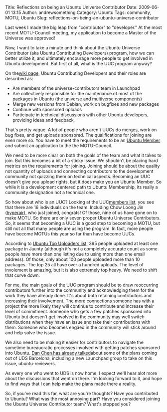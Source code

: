 Title: Reflections on being an Ubuntu Universe Contributor
Date: 2009-06-01 13:15
Author: andrewsomething
Category: Ubuntu
Tags: community, MOTU, Ubuntu
Slug: reflections-on-being-an-ubuntu-universe-contributor

Last week I made the big leap from "contributor" to "developer." At the
most recent MOTU-Council meeting, my application to become a Master of
the Universe was approved!

Now, I want to take a minute and think about the Ubuntu Universe
Contributor (aka Ubuntu Contributing Developers) program, how we can
better utilize it, and ultimately encourage more people to get involved
in Ubuntu development. But first of all, what is the UUC program anyway?

On the[wiki page][], Ubuntu Contributing Developers and their roles are
described as:

-   Are members of the universe-contributors team in Launchpad
-   Are collectively responsible for the maintenance of most of the
    packages in Ubuntu (the universe and multiverse components)
-   Merge new versions from Debian, work on bugfixes and new packages
-   Continue with sponsored uploads
-   Participate in technical discussions with other Ubuntu developers,
    providing ideas and feedback

That's pretty vague. A lot of people who aren't UUCs do merges, work on
bug fixes, and get uploads sponsored. The qualifications for joining are
even more so. You have to meet the requirements to be an [Ubuntu
Member][] and submit an application to the the MOTU-Council.

We need to be more clear on both the goals of the team and what it takes
to join. But this becomes a bit of a sticky issue. We shouldn't be
placing hard metrics on the requirements for joining. Joining should be
about the quality not quantity of uploads and connecting contributors to
the development community not quizzing them on technical aspects.
Becoming an UUC doesn't give you upload rights, but it does make you an
Ubuntu Member. So while it is a development centered path to Ubuntu
Membership, its really a community designation not a technical one.

So how about who is an UUC? Looking at the UUC[members list][], you see
that there are 16 individuals on the team. Including Chow Loong Jin
([hyperair][]), who just joined, congrats! Of those, nine of us have
gone on to make MOTU. So there are only seven proper Ubuntu Universe
Contributors. So, it seems that becoming a UUC is a good step to
becoming a MOTU, but still not all that many people are using the
program. In fact, more people have become MOTUs this year so far than
have become UUCs.

According to [Ubuntu Top Uploaders list][], 395 people uploaded at least
one package in Jaunty (although it's not a completely accurate count as
some people have more than one listing due to using more than one email
address). Of those, only about 100 people uploaded more than 10
packages. The top 25 all have over a hundred uploads. The level of
involement is amazing, but it is also extremely top heavy. We need to
shift that curve down.

For me, the main goals of the UUC program should be to draw reoccurring
contributors further into the community and acknowledging them for the
work they have already done. It's about both retaining contributors and
increasing their involvement. The more connections someone has with a
project the more likely they will continue to contribute and increase
their level of commitment. Someone who gets a few patches sponsored into
Ubuntu but doesen't get involved in the community may well switch
distributions when they have an issue and take their contributions with
them. Someone who becomes engaed in the community will stick around and
help solve the issue.

We also need to be making it easier for contributors to navigate the
sometime bureaucratic processes involved with getting patches sponsored
into Ubuntu. [Dan Chen has already talked][]about some of the plans
coming out of UDS Barcelona, including a new Launchpad group to take on
this issue, ubuntu-reviewers.

As every one who went to UDS is now home, I expect we'll hear alot more
about the discussions that went on there. I'm looking forward to it, and
hope to find ways that I can help make the plans made there a reality.

So, if you've read this far, what are you're thoughts? Have you
contributed to Ubuntu? What was the most annoying part? Have you
considered joining the Ubuntu Universe Contributor team? What's stopped
you?

  [wiki page]: https://wiki.ubuntu.com/UbuntuDevelopers
  [Ubuntu Member]: https://wiki.ubuntu.com/Membership
  [members list]: https://edge.launchpad.net/~universe-contributors/+members
  [hyperair]: https://edge.launchpad.net/~hyperair
  [Ubuntu Top Uploaders list]: http://thc.emgent.org/utu/utu_jaunty.php
  [Dan Chen has already talked]: http://drowninginbugs.blogspot.com/2009/06/action-items-from-uds-barcelona.html
